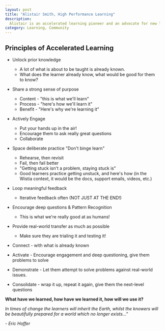 ```yaml
---
layout: post
title: "Alistair Smith, High Performance Learning"
description:
  Alistair is an accelerated learning pioneer and an advocate for new learning methods. This talk is from the Doers Conference.
category: Learning, Community
---
```


## Principles of Accelerated Learning

* Unlock prior knowledge
  * A lot of what is about to be taught is already known.
  * What does the learner already know, what would be good for them to know?
* Share a strong sense of purpose
  * Content - "this is what we'll learn"
  * Process - "here's how we'll learn it"
  * Benefit - "Here's why we're learning it"
* Actively Engage
  * Put your hands up in the air!
  * Encourage them to ask really great questions
  * Collaborate
* Space deliberate practice "Don't binge learn"
  * Rehearse, then revisit
  * Fail, then fail better
  * "Getting stuck isn't a problem, staying stuck is"
  * Good learners practice getting unstuck, and here's how (in the Wistia
    context, it would be the docs, support emails, videos, etc.)
* Loop meaningful feedback
  * Iterative feedback often (NOT JUST AT THE END!)
* Encourage deep questions & Pattern Recognition
  * This is what we're really good at as humans!
* Provide real-world transfer as much as possible
  * Make sure they are trialing it and testing it!

* Connect - with what is already known
* Activate - Encourage engagement and deep questioning, give them problems to
  solve
* Demonstrate - Let them attempt to solve problems against real-world issues.
* Consolidate - wrap it up, repeat it again, give them the next-level questions

**What have we learned, how have we learned it, how will we use it?**

*In times of change the learners will inherit the Earth, whilst the knowers
will be beautifully prepared for a world which no longer exists..."*

*- Eric Hoffer*
